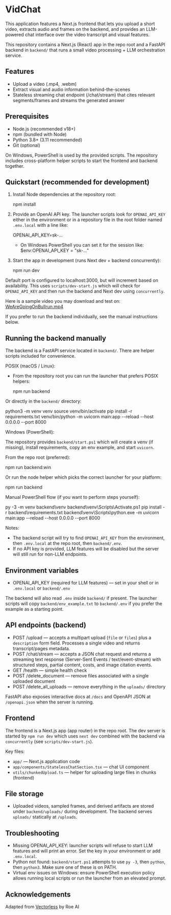 # VidChat

This application features a Next.js frontend that lets you upload a short video, extracts audio and frames on the backend, and provides an LLM-powered chat interface over the video transcript and visual features.

This repository contains a Next.js (React) app in the repo root and a FastAPI backend in `backend/` that runs a small video processing + LLM orchestration service.

## Features
- Upload a video (.mp4, .webm)
- Extract visual and audio information behind-the-scenes
- Stateless streaming chat endpoint (/chat/stream) that cites relevant segments/frames and streams the generated answer

## Prerequisites
- Node.js (recommended v18+)
- npm (bundled with Node)
- Python 3.8+ (3.11 recommended)
- Git (optional)

On Windows, PowerShell is used by the provided scripts. The repository includes cross-platform helper scripts to start the frontend and backend together.

## Quickstart (recommended for development)

1. Install Node dependencies at the repository root:

   npm install

2. Provide an OpenAI API key. The launcher scripts look for `OPENAI_API_KEY` either in the environment or in a repository file in the root folder named `.env.local` with a line like:

   OPENAI_API_KEY=sk-...

   - On Windows PowerShell you can set it for the session like:
     $env:OPENAI_API_KEY = "sk-..."

3. Start the app in development (runs Next dev + backend concurrently):

   npm run dev

Default port is configured to localhost:3000, but will increment based on availability. This uses `scripts/dev-start.js` which will check for `OPENAI_API_KEY` and then run the backend and Next dev using `concurrently`. 

Here is a sample video you may download and test on: [WeAreGoingOnBullrun.mp4](http://commondatastorage.googleapis.com/gtv-videos-bucket/sample/WeAreGoingOnBullrun.mp4)

If you prefer to run the backend individually, see the manual instructions below.

## Running the backend manually

The backend is a FastAPI service located in `backend/`. There are helper scripts included for convenience.

POSIX (macOS / Linux):

- From the repository root you can run the launcher that prefers POSIX helpers:

  npm run backend

Or directly in the `backend/` directory:

  python3 -m venv venv
  source venv/bin/activate
  pip install -r requirements.txt
  venv/bin/python -m uvicorn main:app --reload --host 0.0.0.0 --port 8000

Windows (PowerShell):

The repository provides `backend/start.ps1` which will create a venv (if missing), install requirements, copy an env example, and start `uvicorn`.

From the repo root (preferred):

  npm run backend:win

Or run the node helper which picks the correct launcher for your platform:

  npm run backend

Manual PowerShell flow (if you want to perform steps yourself):

  py -3 -m venv backend\venv
  backend\venv\Scripts\Activate.ps1
  pip install -r backend\requirements.txt
  backend\venv\Scripts\python.exe -m uvicorn main:app --reload --host 0.0.0.0 --port 8000

Notes:
- The backend script will try to find `OPENAI_API_KEY` from the environment, then `.env.local` at the repo root, then `backend/.env`.
- If no API key is provided, LLM features will be disabled but the server will still run for non-LLM endpoints.

## Environment variables
- OPENAI_API_KEY (required for LLM features) — set in your shell or in `.env.local` or `backend/.env`

The backend will also read `.env` inside `backend/` if present. The launcher scripts will copy `backend/env_example.txt` to `backend/.env` if you prefer the example as a starting point.

## API endpoints (backend)
- POST /upload — accepts a multipart upload (`file` or `files`) plus a `description` form field. Processes a single video and returns transcript/pages metadata.
- POST /chat/stream — accepts a JSON chat request and returns a streaming text response (Server-Sent Events / text/event-stream) with structured steps, partial content, costs, and image citation events.
- GET /health — simple health check
- POST /delete_document — remove files associated with a single uploaded document
- POST /delete_all_uploads — remove everything in the `uploads/` directory

FastAPI also exposes interactive docs at `/docs` and OpenAPI JSON at `/openapi.json` when the server is running.

## Frontend

The frontend is a Next.js app (app router) in the repo root. The dev server is started by `npm run dev` which uses `next dev` combined with the backend via `concurrently` (see `scripts/dev-start.js`).

Key files:
- `app/` — Next.js application code
- `app/components/StatelessChatSection.tsx` — chat UI component
- `utils/chunkedUpload.ts` — helper for uploading large files in chunks (frontend)

## File storage
- Uploaded videos, sampled frames, and derived artifacts are stored under `backend/uploads/` during development. The backend serves `uploads/` statically at `/uploads`.

## Troubleshooting
- Missing OPENAI_API_KEY: launcher scripts will refuse to start LLM features and will print an error. Set the key in your environment or add `.env.local`.
- Python not found: `backend/start.ps1` attempts to use `py -3`, then `python`, then `python3`. Make sure one of these is on PATH.
- Virtual env issues on Windows: ensure PowerShell execution policy allows running local scripts or run the launcher from an elevated prompt.

## Acknowledgements
Adapted from [Vectorless](https://github.com/roe-ai/vectorless) by Roe AI
